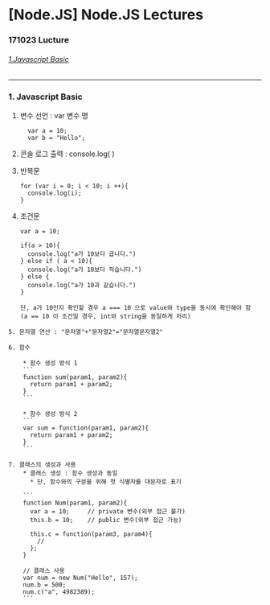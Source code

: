 # [Node.JS] Node.JS Lectures
### 171023 Lucture
###### [1.Javascript Basic](https://github.com/RicheyHans/-Node.js-Node_JS_Lecutre/blob/master/Lectures/171023/171023.md#1-javascript-basic)
- - -
### 1. Javascript Basic

  1. 변수 선언 : var 변수 명

      ```
        var a = 10;
        var b = "Hello";
      ```  

  2. 콘솔 로그 출력 : console.log( )

  3. 반복문

      ```
      for (var i = 0; i < 10; i ++){
        console.log(i);
      }
      ```

  4. 조건문

      ```
      var a = 10;

      if(a > 10){
        console.log("a가 10보다 큽니다.")
      } else if ( a < 10){
        console.log("a가 10보다 작습니다.")
      } else {
        console.log("a가 10과 같습니다.")
      }

      단, a가 10인지 확인할 경우 a === 10 으로 value와 type을 동시에 확인해야 함
      (a == 10 이 조건일 경우, int와 string을 동일하게 처리)

      ```

    5. 문자열 연산 : "문자열"+"문자열2"="문자열문자열2"

    6. 함수

        * 함수 생성 방식 1
        ```
        function sum(param1, param2){
          return param1 + param2;
        }
        ```

        * 함수 생성 방식 2
        ```
        var sum = function(param1, param2){
          return param1 + param2;
        }
        ```

    7. 클래스의 생성과 사용
        * 클래스 생성 : 함수 생성과 동일
          * 단, 함수와의 구분을 위해 첫 식별자를 대문자로 표기

        ```
        function Num(param1, param2){
          var a = 10;     // private 변수(외부 접근 불가)
          this.b = 10;    // public 변수(외부 접근 가능)

          this.c = function(param3, param4){
            //
          };
        }

        // 클래스 사용
        var num = new Num("Hello", 157);
        num.b = 500;
        num.c("a", 4982389);
        ```
